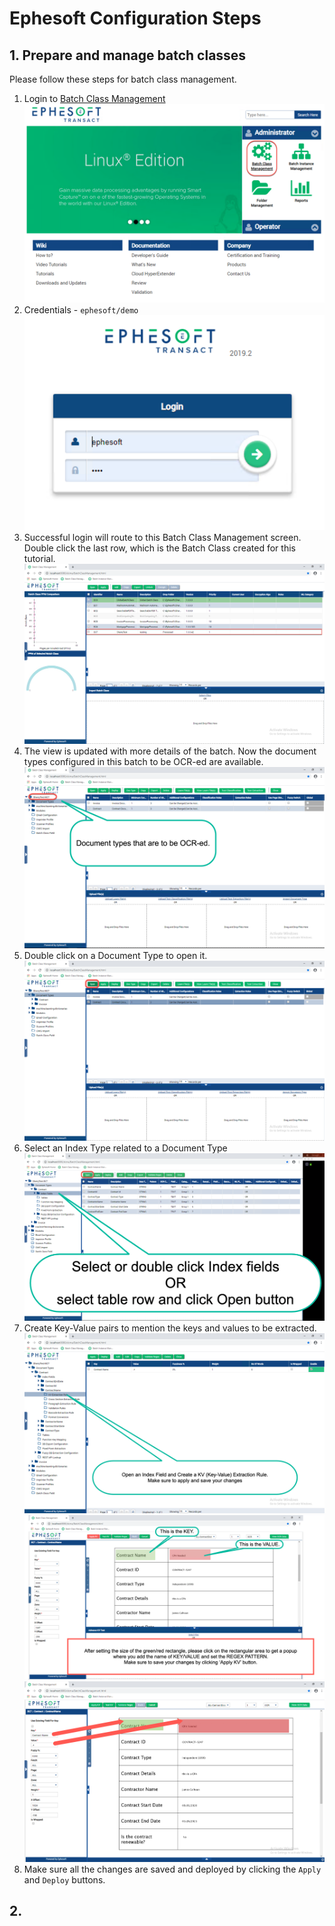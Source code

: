 # Ephesoft Configuration Steps

## 1. Prepare and manage batch classes
Please follow these steps for batch class management.
1. Login to [Batch Class Management](http://<host-name>:8080/dcma/BatchClassManagement.html)![](resources/1.png)
2. Credentials -  `ephesoft/demo`![](resources/3.png)
3. Successful login will route to this Batch Class Management screen. Double click the last row, which is the Batch Class created for this tutorial. ![](resources/4.png)
4. The view is updated with more details of the batch. Now the document types configured in this batch to be OCR-ed are available.![](resources/5.png)
5. Double click on a Document Type to open it.![](resources/7.png)
6. Select an Index Type related to a Document Type![](resources/7a.png)
7. Create Key-Value pairs to mention the keys and values to be extracted.![](resources/8.png)![](resources/9.png)
![](resources/10.png)
8. Make sure all the changes are saved and deployed by clicking the `Apply` and `Deploy` buttons.
## 2. 